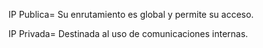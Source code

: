 
IP Publica= Su enrutamiento es global y permite su acceso.

IP Privada= Destinada al uso de comunicaciones internas.

